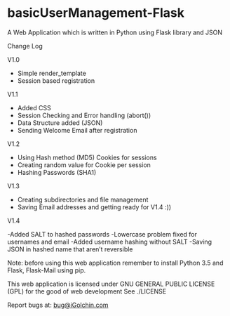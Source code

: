 # basicUserManagement-Flask

A Web Application which is written in Python using Flask library and JSON


Change Log

V1.0

- Simple render_template
- Session based registration

V1.1
- Added CSS
- Session Checking and Error handling (abort())
- Data Structure added (JSON)
- Sending Welcome Email after registration

V1.2

- Using Hash method (MD5) Cookies for sessions
- Creating random value for Cookie per session 
- Hashing Passwords (SHA1)

V1.3
- Creating subdirectories and file management
- Saving Email addresses and getting ready for V1.4 :))

V1.4

-Added SALT to hashed passwords
-Lowercase problem fixed for usernames and email
-Added username hashing without SALT
-Saving JSON in hashed name that aren’t reversible

Note: before using this web application remember to install Python 3.5 and Flask, Flask-Mail using pip.

This web application is licensed under GNU GENERAL PUBLIC LICENSE (GPL) for the good of web development
See ./LICENSE

Report bugs at: <a href="mailto:bug@iGolchin.com">bug@iGolchin.com</a>
